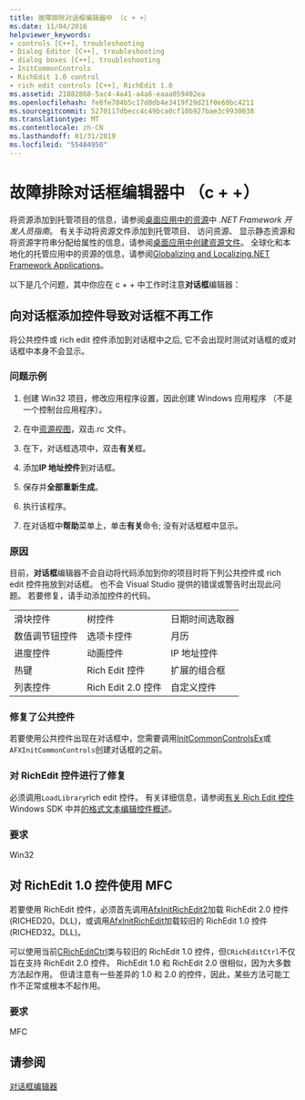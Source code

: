 ```yaml
---
title: 故障排除对话框编辑器中 （c + +）
ms.date: 11/04/2016
helpviewer_keywords:
- controls [C++], troubleshooting
- Dialog Editor [C++], troubleshooting
- dialog boxes [C++], troubleshooting
- InitCommonControls
- RichEdit 1.0 control
- rich edit controls [C++], RichEdit 1.0
ms.assetid: 21882868-5ac4-4a41-a4a6-eaaa059402ea
ms.openlocfilehash: fe0fe704b5c17d0db4e3419f29d21f0e60bc4211
ms.sourcegitcommit: 5270117dbecc4c49bca0cf10b927bae3c9930038
ms.translationtype: MT
ms.contentlocale: zh-CN
ms.lasthandoff: 01/31/2019
ms.locfileid: "55484950"
---
```

# <a name="troubleshooting-the-dialog-editor-c"></a>故障排除对话框编辑器中 （c + +）

将资源添加到托管项目的信息，请参阅[桌面应用中的资源](/dotnet/framework/resources/index)中 *.NET Framework 开发人员指南*。 有关手动将资源文件添加到托管项目、 访问资源、 显示静态资源和将资源字符串分配给属性的信息，请参阅[桌面应用中创建资源文件](/dotnet/framework/resources/creating-resource-files-for-desktop-apps)。 全球化和本地化的托管应用中的资源的信息，请参阅[Globalizing and Localizing.NET Framework Applications](/dotnet/standard/globalization-localization/index)。

以下是几个问题，其中你应在 c + + 中工作时注意**对话框**编辑器：

## <a name="adding-controls-to-a-dialog-causes-the-dialog-to-no-longer-function"></a>向对话框添加控件导致对话框不再工作

将公共控件或 rich edit 控件添加到对话框中之后, 它不会出现时测试对话框的或对话框中本身不会显示。

### <a name="example-of-the-problem"></a>问题示例

1. 创建 Win32 项目，修改应用程序设置，因此创建 Windows 应用程序 （不是一个控制台应用程序）。

1. 在中[资源视图](../windows/resource-view-window.md)，双击.rc 文件。

1. 在下，对话框选项中，双击**有关**框。

1. 添加**IP 地址控件**到对话框。

1. 保存并**全部重新生成**。

1. 执行该程序。

1. 在对话框中**帮助**菜单上，单击**有关**命令; 没有对话框框中显示。

### <a name="the-cause"></a>原因

目前，**对话框**编辑器不会自动将代码添加到你的项目时将下列公共控件或 rich edit 控件拖放到对话框。 也不会 Visual Studio 提供的错误或警告时出现此问题。 若要修复，请手动添加控件的代码。

||||
|-|-|-|
|滑块控件|树控件|日期时间选取器|
|数值调节钮控件|选项卡控件|月历|
|进度控件|动画控件|IP 地址控件|
|热键|Rich Edit 控件|扩展的组合框|
|列表控件|Rich Edit 2.0 控件|自定义控件|

### <a name="fix-for-common-controls"></a>修复了公共控件

若要使用公共控件出现在对话框中，您需要调用[InitCommonControlsEx](/windows/desktop/api/commctrl/nf-commctrl-initcommoncontrolsex)或`AFXInitCommonControls`创建对话框的之前。

### <a name="fix-for-richedit-controls"></a>对 RichEdit 控件进行了修复

必须调用`LoadLibrary`rich edit 控件。 有关详细信息，请参阅[有关 Rich Edit 控件](/windows/desktop/Controls/about-rich-edit-controls)Windows SDK 中并[的格式文本编辑控件概述](../mfc/overview-of-the-rich-edit-control.md)。

### <a name="requirements"></a>要求

Win32

## <a name="using-the-richedit-10-control-with-mfc"></a>对 RichEdit 1.0 控件使用 MFC

若要使用 RichEdit 控件，必须首先调用[AfxInitRichEdit2](../mfc/reference/application-information-and-management.md#afxinitrichedit2)加载 RichEdit 2.0 控件 (RICHED20。DLL)，或调用[AfxInitRichEdit](../mfc/reference/application-information-and-management.md#afxinitrichedit)加载较旧的 RichEdit 1.0 控件 (RICHED32。DLL)。

可以使用当前[CRichEditCtrl](../mfc/reference/cricheditctrl-class.md)类与较旧的 RichEdit 1.0 控件，但`CRichEditCtrl`不仅旨在支持 RichEdit 2.0 控件。 RichEdit 1.0 和 RichEdit 2.0 很相似，因为大多数方法起作用。 但请注意有一些差异的 1.0 和 2.0 的控件，因此，某些方法可能工作不正常或根本不起作用。

### <a name="requirements"></a>要求

MFC

## <a name="see-also"></a>请参阅

[对话框编辑器](../windows/dialog-editor.md)